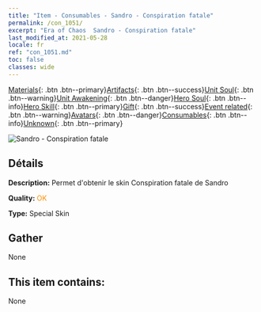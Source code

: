 ```yaml
---
title: "Item - Consumables - Sandro - Conspiration fatale"
permalink: /con_1051/
excerpt: "Era of Chaos  Sandro - Conspiration fatale"
last_modified_at: 2021-05-28
locale: fr
ref: "con_1051.md"
toc: false
classes: wide
---
```

 [Materials](/ItemsFR/){: .btn .btn--primary}[Artifacts](/ItemsFR/Artifacts/){: .btn .btn--success}[Unit Soul](/ItemsFR/UnitSoul/){: .btn .btn--warning}[Unit Awakening](/ItemsFR/UnitAwakening/){: .btn .btn--danger}[Hero Soul](/ItemsFR/HeroSoul/){: .btn .btn--info}[Hero Skill](/ItemsFR/HeroSkill/){: .btn .btn--primary}[Gift](/ItemsFR/Gift/){: .btn .btn--success}[Event related](/ItemsFR/Events/){: .btn .btn--warning}[Avatars](/ItemsFR/Avatars/){: .btn .btn--danger}[Consumables](/ItemsFR/Consumables/){: .btn .btn--info}[Unknown](/ItemsFR/Unknown/){: .btn .btn--primary}

 ![Sandro - Conspiration fatale](/images/h/h_Sandro4.jpg)

## Détails
 **Description:** Permet d'obtenir le skin Conspiration fatale de Sandro

 **Quality:** <span style="color: #FF8C00">OK</span>

 **Type:** Special Skin

## Gather

  None

## This item contains:

  None

